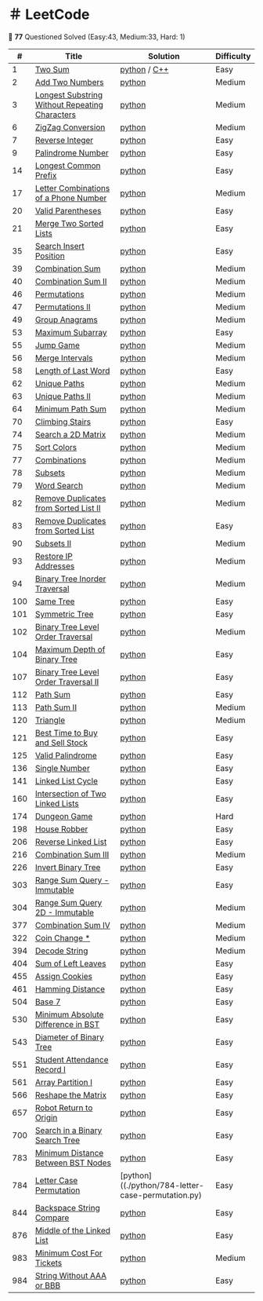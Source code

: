 ＃ LeetCode
==============


:musical_note: **77** Questioned Solved (Easy:43, Medium:33, Hard: 1)


| # | Title | Solution | Difficulty |
|---| ----- | -------- | ---------- |
|1|[Two Sum](https://leetcode.com/problems/two-sum/) | [python](./python/1-two-sum.py) / [C++](./C%2B%2B/1-two-sum.cpp)| Easy |
|2|[Add Two Numbers](https://leetcode.com/problems/add-two-numbers/) | [python](./python/32-add-two-numbers.py) | Medium |
|3|[Longest Substring Without Repeating Characters](https://leetcode.com/problems/longest-substring-without-repeating-characters/) | [python](./python/3-longest-substring-without-repeating-characters.py) | Medium |
|6|[ZigZag Conversion](https://leetcode.com/problems/zigzag-conversion/) | [python](./python/6-zigzag-conversion.py) | Medium |
|7|[Reverse Integer](https://leetcode.com/problems/reverse-integer/) | [python](./python/7-reverse-integer.py) | Easy |
|9|[Palindrome Number](https://leetcode.com/problems/palindrome-number/) | [python](./python/9-palindrome-number.py) | Easy |
|14|[Longest Common Prefix](https://leetcode.com/problems/longest-common-prefix/) | [python](./python/14-longest-common-prefix.py) | Easy |
|17|[Letter Combinations of a Phone Number](https://leetcode.com/problems/letter-combinations-of-a-phone-number/) | [python](./python/17-letter-combinations-of-a-phone-number.py) | Medium |
|20|[Valid Parentheses](https://leetcode.com/problems/valid-parentheses/) | [python](./python/20-valid-parentheses.py) | Easy |
|21|[Merge Two Sorted Lists](https://leetcode.com/problems/merge-two-sorted-lists/) | [python](./python/21-merge-two-sorted-lists) | Easy |
|35|[Search Insert Position](https://leetcode.com/problems/search-insert-position/) | [python](./python/35-search-insert-position.py) | Easy|
|39|[Combination Sum](https://leetcode.com/problems/combination-sum/) | [python](./python/39-combination-sum.py) | Medium |
|40|[Combination Sum II](https://leetcode.com/problems/combination-sum-ii/) | [python](./python/40-combination-sum-ii.py) | Medium |
|46|[Permutations](https://leetcode.com/problems/permutations/) | [python](./python/46-permutations.py) | Medium |
|47|[Permutations II](https://leetcode.com/problems/permutations-ii/) | [python](./python/47-permutations-ii.py) | Medium |
|49|[Group Anagrams](https://leetcode.com/problems/group-anagrams/) | [python](./python/49-group-anagrams.py) | Medium |
|53|[Maximum Subarray](https://leetcode.com/problems/maximum-subarray/) | [python](./python/53-maximum-subarray.py) | Easy |
|55|[Jump Game](https://leetcode.com/problems/jump-game/) | [python](./python/55-jump-game.py) | Medium |
|56|[Merge Intervals](https://leetcode.com/problems/merge-intervals/) | [python](./python/56-merge-intervals.py) | Medium |
|58|[Length of Last Word](https://leetcode.com/problems/length-of-last-word/) | [python](./python/58-length-of-last-word.py) | Easy |
|62|[Unique Paths](https://leetcode.com/problems/unique-paths/) | [python](./python/62-unique-paths.py) | Medium |
|63|[Unique Paths II](https://leetcode.com/problems/unique-paths-ii/) | [python](63-unique-paths-ii.py) | Medium |
|64|[Minimum Path Sum](https://leetcode.com/problems/minimum-path-sum/) | [python](./python/64-minimum-path-sum.py) | Medium |
|70|[Climbing Stairs](https://leetcode.com/problems/climbing-stairs/) | [python](./python/70-climbing-stairs.py) | Easy |
|74|[Search a 2D Matrix](https://leetcode.com/problems/search-a-2d-matrix/) | [python](./python/74-search-a-2d-matrix.py) | Medium |
|75|[Sort Colors](https://leetcode.com/problems/sort-colors/) | [python](./python/75-sort-colors.py) | Medium |
|77|[Combinations](https://leetcode.com/problems/combinations/) | [python](./python/62-unique-paths.py) | Medium |
|78|[Subsets](https://leetcode.com/problems/subsets/) | [python](./python/77-combinations.py) | Medium |
|79|[Word Search](https://leetcode.com/problems/word-search/) | [python](./python/79-word-search.py) | Medium |
|82|[Remove Duplicates from Sorted List II](https://leetcode.com/problems/remove-duplicates-from-sorted-list-ii/) | [python](./python/82-remove-duplicates-from-sorted-list-ii.py) | Medium |
|83|[Remove Duplicates from Sorted List](https://leetcode.com/problems/remove-duplicates-from-sorted-list/) | [python](./python/83-remove-duplicates-from-sorted-list.py) | Easy |
|90|[Subsets II](https://leetcode.com/problems/subsets-ii/) | [python](./python/90-ubsets-ii.py) | Medium |
|93|[Restore IP Addresses](https://leetcode.com/problems/restore-ip-addresses/) | [python](./python/93-restore-ip-addresses.py) | Medium |
|94|[Binary Tree Inorder Traversal](https://leetcode.com/problems/binary-tree-inorder-traversal/) | [python](./python/94-binary-tree-inorder-traversal.py) | Medium |
|100|[Same Tree](https://leetcode.com/problems/same-tree/) | [python](./python/100-same-tree.py) | Easy |
|101|[Symmetric Tree](https://leetcode.com/problems/symmetric-tree/) | [python](./python/101-symmetric-tree.py) | Easy |
|102|[Binary Tree Level Order Traversal](https://leetcode.com/problems/binary-tree-level-order-traversal/) | [python](./python/102-binary-tree-level-order-traversal.py) | Medium |
|104|[Maximum Depth of Binary Tree](https://leetcode.com/problems/maximum-depth-of-binary-tree/) | [python](./python/104-maximum-depth-of-binary-tree.py) | Easy |
|107|[Binary Tree Level Order Traversal II](https://leetcode.com/problems/binary-tree-level-order-traversal-ii/) | [python](./python/107-binary-tree-level-order-traversal-ii.py) | Easy |
|112|[Path Sum](https://leetcode.com/problems/path-sum/) | [python](./python/112-path-sum.py) | Easy |
|113|[Path Sum II](https://leetcode.com/problems/path-sum-ii/) | [python](./python/113-path-sum-ii.py) | Medium |
|120|[Triangle](https://leetcode.com/problems/triangle/) | [python](./python/120-triangle.py) | Medium |
|121|[Best Time to Buy and Sell Stock](https://leetcode.com/problems/best-time-to-buy-and-sell-stock/) | [python](./python/121-best-time-to-buy-and-sell-stock.py) | Easy |
|125|[Valid Palindrome](https://leetcode.com/problems/valid-palindrome/) | [python](./python/125-valid-palindrome.py) | Easy |
|136|[Single Number](https://leetcode.com/problems/single-number/) | [python](./python/136-single-number.py) | Easy |
|141|[Linked List Cycle](https://leetcode.com/problems/linked-list-cycle/) | [python](./python/141-linked-list-cycle.py) | Easy |
|160|[Intersection of Two Linked Lists](https://leetcode.com/problems/intersection-of-two-linked-lists/) | [python](./python/160-intersection-of-two-linked-lists.py) | Easy |
|174|[Dungeon Game](https://leetcode.com/problems/dungeon-game/) | [python](./python/174-dungeon-game.py) | Hard |
|198|[House Robber](https://leetcode.com/problems/house-robber/) | [python](./python/198-house-robber.py) | Easy |
|206|[Reverse Linked List](https://leetcode.com/problems/reverse-linked-list/) | [python](./python/206-reverse-linked-list.py) | Easy |
|216|[Combination Sum III](https://leetcode.com/problems/combination-sum-iii/) | [python](./python/216-combination-sum-iii.py) | Medium |
|226|[Invert Binary Tree](https://leetcode.com/problems/invert-binary-tree/) |[python](./python/226-invert-binary-tree.py) | Easy |
|303|[Range Sum Query - Immutable](https://leetcode.com/problems/range-sum-query-immutable/) | [python](./python/303-range-sum-query-immutable.py) | Easy |
|304|[Range Sum Query 2D - Immutable](https://leetcode.com/problems/range-sum-query-2d-immutable/) | [python](./python/304-range-sum-query-2d-immutable.py) | Medium |
|377|[Combination Sum IV](https://leetcode.com/problems/combination-sum-iv/) | [python](./python/377-combination-sum-iv.py) | Medium |
|322|[Coin Change *](https://leetcode.com/problems/coin-change/) | [python](./python/322-coin-change.py) | Medium |
|394|[Decode String](https://leetcode.com/problems/decode-string/) | [python](./python/394-decode-string.py) | Medium |
|404|[Sum of Left Leaves](https://leetcode.com/problems/sum-of-left-leaves/) | [python](./python/404-sum-of-left-leaves) | Easy |
|455|[Assign Cookies](https://leetcode.com/problems/assign-cookies/) | [python](./python/455-assign-cookies.py) | Easy |
|461|[Hamming Distance](https://leetcode.com/problems/hamming-distance/) | [python](./python/461-hamming-distance.py) | Easy |
|504|[Base 7](https://leetcode.com/problems/base-7/) | [python](./python/504-base-7.py) | Easy|
|530|[Minimum Absolute Difference in BST](https://leetcode.com/problems/minimum-absolute-difference-in-bst/) | [python](./python/530-minimum-absolute-difference-in-bst.py) | Easy |
|543|[Diameter of Binary Tree](https://leetcode.com/problems/diameter-of-binary-tree/) | [python](./python/543-diameter-of-binary-tree.py) | Easy |
|551|[Student Attendance Record I](https://leetcode.com/problems/student-attendance-record-i/) | [python](./python/551-student-attendance-record-i) | Easy |
|561|[Array Partition I](https://leetcode.com/problems/array-partition-i/) | [python](./python/561-array-partition-i.py) | Easy |
|566|[Reshape the Matrix](https://leetcode.com/problems/reshape-the-matrix/) | [python](./python/566-reshape-the-matrix.py) | Easy |
|657|[Robot Return to Origin](https://leetcode.com/problems/robot-return-to-origin/) | [python](./python/657-robot-return-to-origin.py) | Easy |
|700|[Search in a Binary Search Tree](https://leetcode.com/problems/search-in-a-binary-search-tree/) | [python](./python/700-search-in-a-binary-search-tree.py) | Easy |
|783|[Minimum Distance Between BST Nodes](https://leetcode.com/problems/minimum-distance-between-bst-nodes/) | [python](./python/530-minimum-absolute-difference-in-bst.py) | Easy |
|784|[Letter Case Permutation](https://leetcode.com/problems/letter-case-permutation/) | [python]((./python/784-letter-case-permutation.py) | Easy |
|844|[Backspace String Compare](https://leetcode.com/problems/backspace-string-compare/) | [python](./python/844-backspace-string-compare.py) | Easy |
|876|[Middle of the Linked List](https://leetcode.com/problems/middle-of-the-linked-list/) | [python](876-middle-of-the-linked-list.py) | Easy |
|983|[Minimum Cost For Tickets](https://leetcode.com/problems/minimum-cost-for-tickets/) | [python](./python/983-minimum-cost-for-tickets.py) | Medium |
|984|[String Without AAA or BBB](https://leetcode.com/problems/string-without-aaa-or-bbb/) | [python](./python/984-string-without-aaa-or-bbb.py) | Easy |
